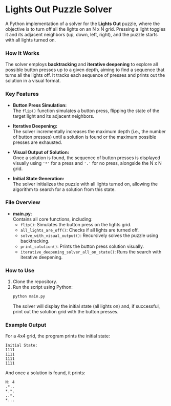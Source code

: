 # Lights Out Puzzle Solver

A Python implementation of a solver for the **Lights Out** puzzle, where the objective is to turn off all the lights on an N x N grid. Pressing a light toggles it and its adjacent neighbors (up, down, left, right), and the puzzle starts with all lights turned on.

### How It Works
The solver employs **backtracking** and **iterative deepening** to explore all possible button presses up to a given depth, aiming to find a sequence that turns all the lights off. It tracks each sequence of presses and prints out the solution in a visual format.

### Key Features
- **Button Press Simulation:**  
  The `flip()` function simulates a button press, flipping the state of the target light and its adjacent neighbors.
  
- **Iterative Deepening:**  
  The solver incrementally increases the maximum depth (i.e., the number of button presses) until a solution is found or the maximum possible presses are exhausted.

- **Visual Output of Solution:**  
  Once a solution is found, the sequence of button presses is displayed visually using `'*'` for a press and `'.'` for no press, alongside the N x N grid.
  
- **Initial State Generation:**  
  The solver initializes the puzzle with all lights turned on, allowing the algorithm to search for a solution from this state.

### File Overview
- **main.py**:  
  Contains all core functions, including:
  - `flip()`: Simulates the button press on the lights grid.
  - `all_lights_are_off()`: Checks if all lights are turned off.
  - `solve_with_visual_output()`: Recursively solves the puzzle using backtracking.
  - `print_solution()`: Prints the button press solution visually.
  - `iterative_deepening_solver_all_on_state()`: Runs the search with iterative deepening.

### How to Use
1. Clone the repository.
2. Run the script using Python:
   ```bash
   python main.py
   ```
   The solver will display the initial state (all lights on) and, if successful, print out the solution grid with the button presses.

### Example Output
For a 4x4 grid, the program prints the initial state:
```
Initial State:
1111
1111
1111
1111
```
And once a solution is found, it prints:
```
N: 4
.*..
*.*.
..*.
*...
```
